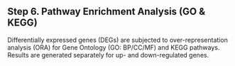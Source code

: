 ## Step 6. Pathway Enrichment Analysis (GO & KEGG)
Differentially expressed genes (DEGs) are subjected to over-representation analysis (ORA) for Gene Ontology (GO: BP/CC/MF) and KEGG pathways. Results are generated separately for up- and down-regulated genes.

